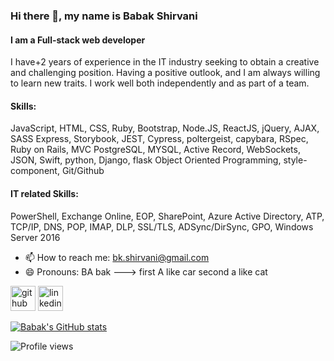 ### Hi there 👋, my name is Babak Shirvani
#### I am a Full-stack web developer 
I have+2 years of experience in the IT industry seeking to obtain a creative and challenging position. Having a positive outlook, and I am always willing to learn new traits. I work well both independently and as part of a team.

#### Skills: 
JavaScript, HTML, CSS, Ruby, Bootstrap, Node.JS, ReactJS, jQuery, AJAX, SASS Express, Storybook, JEST, Cypress, poltergeist, capybara, RSpec, Ruby on Rails, MVC PostgreSQL, MYSQL, Active Record, WebSockets, JSON, Swift, python, Django, flask Object Oriented Programming, style-component, Git/Github 

#### IT related Skills:
PowerShell, Exchange Online, EOP, SharePoint, Azure Active Directory, ATP, TCP/IP, DNS, POP, IMAP, DLP, SSL/TLS, ADSync/DirSync, GPO, Windows Server 2016

 
- 📫 How to reach me: bk.shirvani@gmail.com 
- 😄 Pronouns: BA bak  --->   first A like car  second a like cat  


[<img src='https://cdn.jsdelivr.net/npm/simple-icons@3.0.1/icons/github.svg' alt='github' height='40'>](https://github.com/babakshirvani)  [<img src='https://cdn.jsdelivr.net/npm/simple-icons@3.0.1/icons/linkedin.svg' alt='linkedin' height='40'>](https://www.linkedin.com/in/babak-shirvani/)  

[![Babak's GitHub stats](https://github-readme-stats.vercel.app/api?username=babakshirvani&show_icons=true&theme=tokyonight)](https://github.com/anuraghazra/github-readme-stats)

![Profile views](https://gpvc.arturio.dev/babakshirvani)  
